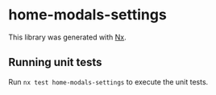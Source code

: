 # home-modals-settings

This library was generated with [Nx](https://nx.dev).

## Running unit tests

Run `nx test home-modals-settings` to execute the unit tests.
